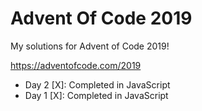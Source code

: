 # Advent Of Code 2019
My solutions for Advent of Code 2019!

https://adventofcode.com/2019

- Day 2 [X]: Completed in JavaScript <br>
- Day 1 [X]: Completed in JavaScript
